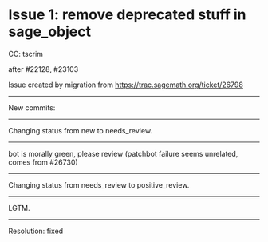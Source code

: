 # Issue 1: remove deprecated stuff in sage_object

CC:  tscrim

after #22128, #23103

Issue created by migration from https://trac.sagemath.org/ticket/26798




---

New commits:


---

Changing status from new to needs_review.


---

bot is morally green, please review (patchbot failure seems unrelated, comes from #26730)


---

Changing status from needs_review to positive_review.


---

LGTM.


---

Resolution: fixed
